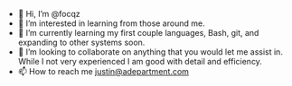 - 👋 Hi, I’m @focqz
- 👀 I’m interested in learning from those around me.
- 🌱 I’m currently learning my first couple languages, Bash, git, and expanding to other systems soon.
- 💞️ I’m looking to collaborate on anything that you would let me assist in. While I not very experienced I am good with detail and efficiency.
- 📫 How to reach me justin@adepartment.com

<!---
focqz/focqz is a ✨ special ✨ repository because its `README.md` (this file) appears on your GitHub profile.
You can click the Preview link to take a look at your changes.
--->
